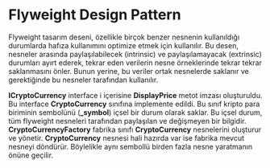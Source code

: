 ﻿<H1>Flyweight Design Pattern</H1>
Flyweight tasarım deseni, özellikle birçok benzer nesnenin kullanıldığı durumlarda hafıza kullanımını optimize etmek için kullanılır. Bu desen, nesneler arasında paylaşılabilecek (intrinsic) ve paylaşılamayacak (extrinsic) durumları ayırt ederek, tekrar eden verilerin nesne örneklerinde tekrar tekrar saklanmasını önler. Bunun yerine, bu veriler ortak nesnelerde saklanır ve gerektiğinde bu nesneler tarafından kullanılır.

**ICryptoCurrency** interface i içerisine **DisplayPrice** metot imzası oluşturuldu. Bu interface **CryptoCurrency** sınıfına implemente edildi. Bu sınıf kripto para biriminin sembolünü (**_symbol**) içsel bir durum olarak saklar. Bu içsel durum, tüm flyweight nesneleri tarafından paylaşılan ve değişmeyen bir bilgidir. 
**CryptoCurrencyFactory** fabrika sınıfı **CryptoCurrency** nesnelerini oluşturur ve yönetir. **CryptoCurrency** nesnesi hali hazırda var ise fabrika mevcut nesneyi döndürür. Böylelikle aynı sembollü birden fazla nesne yaratmanın önüne geçilir.